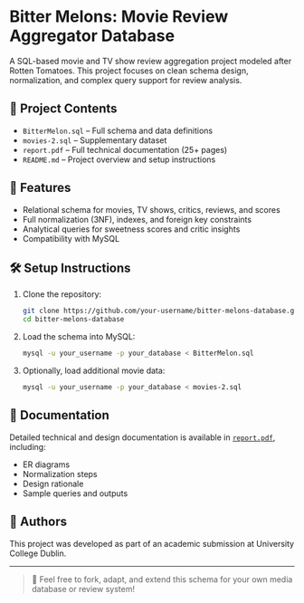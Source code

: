 # Bitter Melons: Movie Review Aggregator Database

A SQL-based movie and TV show review aggregation project modeled after Rotten Tomatoes. This project focuses on clean schema design, normalization, and complex query support for review analysis.

## 📁 Project Contents

- `BitterMelon.sql` – Full schema and data definitions
- `movies-2.sql` – Supplementary dataset
- `report.pdf` – Full technical documentation (25+ pages)
- `README.md` – Project overview and setup instructions

## 🧱 Features

- Relational schema for movies, TV shows, critics, reviews, and scores
- Full normalization (3NF), indexes, and foreign key constraints
- Analytical queries for sweetness scores and critic insights
- Compatibility with MySQL

## 🛠 Setup Instructions

1. Clone the repository:
   ```bash
   git clone https://github.com/your-username/bitter-melons-database.git
   cd bitter-melons-database
   ```

2. Load the schema into MySQL:
   ```bash
   mysql -u your_username -p your_database < BitterMelon.sql
   ```

3. Optionally, load additional movie data:
   ```bash
   mysql -u your_username -p your_database < movies-2.sql
   ```

## 📖 Documentation

Detailed technical and design documentation is available in [`report.pdf`](./report.pdf), including:
- ER diagrams
- Normalization steps
- Design rationale
- Sample queries and outputs

## 🧠 Authors

This project was developed as part of an academic submission at University College Dublin.

---

> 🚀 Feel free to fork, adapt, and extend this schema for your own media database or review system!
